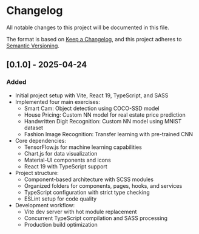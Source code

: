 # Changelog

All notable changes to this project will be documented in this file.

The format is based on [Keep a Changelog](https://keepachangelog.com/en/1.0.0/),
and this project adheres to [Semantic Versioning](https://semver.org/spec/v2.0.0.html).

## [0.1.0] - 2025-04-24

### Added
- Initial project setup with Vite, React 19, TypeScript, and SASS
- Implemented four main exercises:
  - Smart Cam: Object detection using COCO-SSD model
  - House Pricing: Custom NN model for real estate price prediction
  - Handwritten Digit Recognition: Custom NN model using MNIST dataset
  - Fashion Image Recognition: Transfer learning with pre-trained CNN
- Core dependencies:
  - TensorFlow.js for machine learning capabilities
  - Chart.js for data visualization
  - Material-UI components and icons
  - React 19 with TypeScript support
- Project structure:
  - Component-based architecture with SCSS modules
  - Organized folders for components, pages, hooks, and services
  - TypeScript configuration with strict type checking
  - ESLint setup for code quality
- Development workflow:
  - Vite dev server with hot module replacement
  - Concurrent TypeScript compilation and SASS processing
  - Production build optimization